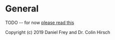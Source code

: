 # General

TODO -- for now [please read this](temporary.md)

Copyright (c) 2019 Daniel Frey and Dr. Colin Hirsch
